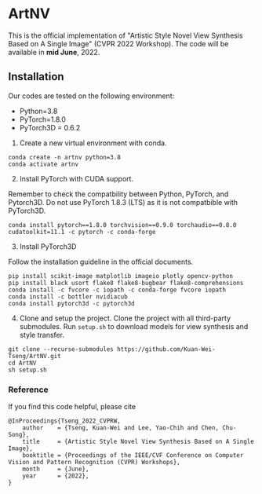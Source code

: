 # ArtNV
This is the official implementation of "Artistic Style Novel View Synthesis Based on A Single Image" (CVPR 2022 Workshop). The code will be available in **mid June**, 2022.

## Installation
Our codes are tested on the following environment:
* Python=3.8
* PyTorch=1.8.0
* PyTorch3D = 0.6.2

1. Create a new virtual environment with conda.
```
conda create -n artnv python=3.8
conda activate artnv
```
2. Install PyTorch with CUDA support.

Remember to check the compatbility between Python, PyTorch, and Pytorch3D. Do not use PyTorch 1.8.3 (LTS) as it is not compatbible with PyTorch3D.
```
conda install pytorch==1.8.0 torchvision==0.9.0 torchaudio==0.8.0 cudatoolkit=11.1 -c pytorch -c conda-forge
```
3. Install PyTorch3D
 
Follow the installation guideline in the official documents. 
```
pip install scikit-image matplotlib imageio plotly opencv-python
pip install black usort flake8 flake8-bugbear flake8-comprehensions
conda install -c fvcore -c iopath -c conda-forge fvcore iopath
conda install -c bottler nvidiacub
conda install pytorch3d -c pytorch3d
```

4. Clone and setup the project.
Clone the project with all third-party submodules. Run `setup.sh` to download models for view synthesis and style transfer.
```
git clone --recurse-submodules https://github.com/Kuan-Wei-Tseng/ArtNV.git
cd ArtNV
sh setup.sh
```

### Reference
If you find this code helpful, please cite
```
@InProceedings{Tseng_2022_CVPRW,
    author    = {Tseng, Kuan-Wei and Lee, Yao-Chih and Chen, Chu-Song},
    title     = {Artistic Style Novel View Synthesis Based on A Single Image},
    booktitle = {Proceedings of the IEEE/CVF Conference on Computer Vision and Pattern Recognition (CVPR) Workshops},
    month     = {June},
    year      = {2022},
}
```
